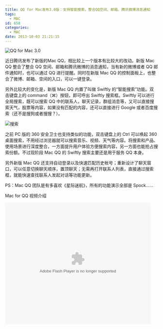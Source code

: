 ```yaml
---
title: QQ for Mac发布3.0版：支持智能搜索，整合QQ空间、邮箱、腾讯微博消息通知
tags:
  - MAC
id: 658
categories:
  - MAC
date: 2013-10-03 21:21:15
---
```


![QQ for Mac 3.0](https://cdn.icewing.cc/wp-content/uploads/2013/10/d65d367171023c05df79ac0409da6291-600x330.png)

近日腾讯发布了新版的Mac QQ，相比较上一个版本有比较大的改动。新版 Mac QQ 整合了整合 QQ 空间、邮箱和腾讯微博的消息通知，当有新的微博或者 QQ 邮件通知时，也可以通过 QQ 进行提醒。同时在新版 Mac QQ 的控制面板上，也整合了微博、邮箱、空间的入口，可以一键登录。

另外比较大的变化是，新版 Mac QQ 内置了叫做 Swiftly 的“智能搜索”功能。双击键盘上的 command（⌘）按钮，即可呼出 Swiftly 搜索框。Swiftly 可以进行全局搜索，既可以搜索 QQ 中的联系人，聊天记录，群组消息等，又可以直接搜索天气，股票等内容，如果没有匹配的内容，还可以直接进行 Google 或者百度搜索（还不是搜狗或者搜搜？）。

![搜索](https://cdn.icewing.cc/wp-content/uploads/2013/10/cadc85c016cbcc95e474422b9433bb7e.png)

之前 PC 版的 360 安全卫士也支持类似的功能，双击键盘上的 Ctrl 可以唤起 360 桌面搜索，不用经过浏览器就可以搜索音乐、视频、天气等内容。将搜索和产品、使用场景进行深度整合，一方面提升用户体验方便搜索内容，另一方面也能抢占搜索份额。不过现阶段 Mac QQ 的 Swiftly 搜索主要还是用于服务 QQ 本身。

另外新版 Mac QQ 还支持自动登录以及快速匹配历史帐号；重新设计了聊天窗口，可以任意切换聊天顺序，置顶聊天；无需再打开联系人列表，直接通过搜索框，就能快速查找联系人发起对话等功能更新。

PS：Mac QQ 团队是有多喜欢《星际迷航》，所有的功能演示全部是 Spock......

Mac for QQ 视频介绍

<embed src="http://player.youku.com/player.php/sid/XNjE1MTUwNjQ4/v.swf" allowFullScreen="true" quality="high" width="480" height="400" align="middle" allowScriptAccess="always" type="application/x-shockwave-flash"></embed>